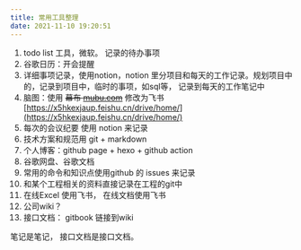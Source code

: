 ```yaml
---
title: 常用工具整理
date: 2021-11-10 19:20:51
---
```


1. todo list 工具，微软。 记录的待办事项
2. 谷歌日历：开会提醒
3. 详细事项记录，使用notion，notion 里分项目和每天的工作记录。规划项目中的，记录到项目中，临时的事项，如sql等， 记录到每天的工作笔记中
4. 脑图：使用 ~~幕布 [mubu.com](http://mubu.com/)~~   修改为飞书  [https://x5hkexjaup.feishu.cn/drive/home/](https://x5hkexjaup.feishu.cn/drive/home/)
5. 每次的会议纪要 使用 notion 来记录
6. 技术方案和规范用 git  + markdown 
7. 个人博客：github page + hexo + github action
8. 谷歌网盘、谷歌文档
9. 常用的命令和知识点使用github 的 issues 来记录
10. 和某个工程相关的资料直接记录在工程的git中
11. 在线Excel 使用飞书， 在线文档使用飞书
12. 公司wiki？
13. 接口文档： gitbook 链接到wiki

笔记是笔记， 接口文档是接口文档。